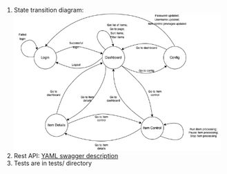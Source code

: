 1) State transition diagram: ![transition_diagram](diagram.png)
2) Rest API: [YAML swagger description](api_descr.yml)
3) Tests are in tests/ directory